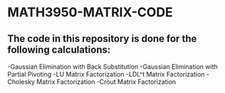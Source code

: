 # MATH3950-MATRIX-CODE

## The code in this repository is done for the following calculations:
-Gaussian Elimination with Back Substitution
-Gaussian Elimination with Partial Pivoting
-LU Matrix Factorization
-LDL^t Matrix Factorization
-Cholesky Matrix Factorization
-Crout Matrix Factorization
